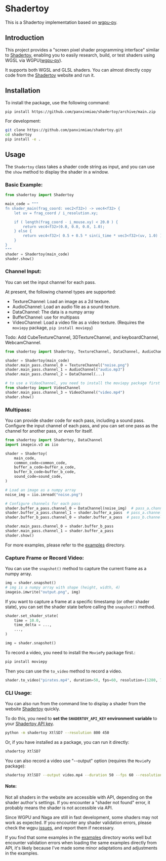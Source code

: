 # Shadertoy
This is a Shadertoy implementation based on [wgpu-py](https://github.com/pygfx/wgpu-py).

## Introduction
This project provides a "screen pixel shader programming interface" similar to [Shadertoy](https://www.shadertoy.com/), enabling you to easily research, build, or test shaders using WGSL via WGPU([wgpu-py](https://github.com/pygfx/wgpu-py)).

It supports both WGSL and GLSL shaders. You can almost directly copy code from the [Shadertoy](https://www.shadertoy.com/) website and run it.

## Installation
To install the package, use the following command:
```bash
pip install https://github.com/panxinmiao/shadertoy/archive/main.zip
```

For development:
```bash
git clone https://github.com/panxinmiao/shadertoy.git
cd shadertoy
pip install -e .
```

## Usage
The `Shadertoy` class takes a shader code string as input, and you can use the `show` method to display the shader in a window.

### Basic Example:
```python
from shadertoy import Shadertoy

main_code = """
fn shader_main(frag_coord: vec2<f32>) -> vec4<f32> {
    let uv = frag_coord / i_resolution.xy;

    if ( length(frag_coord - i_mouse.xy) < 20.0 ) {
        return vec4<f32>(0.0, 0.0, 0.0, 1.0);
    } else {
        return vec4<f32>( 0.5 + 0.5 * sin(i_time * vec3<f32>(uv, 1.0) ), 1.0);
    }
}
"""
shader = Shadertoy(main_code)
shader.show()
```

### Channel Input:
You can set the input channel for each pass. 

At present, the following channel types are supported:
- TextureChannel: Load an image as a 2d texture.
- AudioChannel: Load an audio file as a sound texture.
- DataChannel: The data is a numpy array
- BufferChannel: use for multipass
- VideoChannel: Load a video file as a video texture. (Requires the `moviepy` package, `pip install moviepy`)

Todo: Add CubeTextureChannel, 3DTextureChannel, and keyboardChannel, WebcamChannel.

```python
from shadertoy import Shadertoy, TextureChannel, DataChannel, AudioChannel

shader = Shadertoy(main_code)
shader.main_pass.channel_0 = TextureChannel("noise.png")
shader.main_pass.channel_1 = AudioChannel("audio.mp3")
shader.main_pass.channel_2 = DataChannel(...)

# to use a VideoChannel, you need to install the moviepy package first
from shadertoy import VideoChannel
shader.main_pass.channel_3 = VideoChannel("video.mp4")
shader.show()
```

### Multipass:
You can provide shader code for each pass, including a sound pass. Configure the input channel of each pass, and you can set one pass as the channel for another pass, or even for itself.

```python
from shadertoy import Shadertoy, DataChannel
import imageio.v3 as iio

shader = Shadertoy(
    main_code,
    common_code=common_code,
    buffer_a_code=buffer_a_code,
    buffer_b_code=buffer_b_code,
    sound_code=sound_code,
)

# Load an image as a numpy array
noise_img = iio.imread("noise.png")

# Configure channels for each pass
shader.buffer_a_pass.channel_0 = DataChannel(noise_img)  # pass_a.channel_0 is a texture
shader.buffer_a_pass.channel_1 = shader.buffer_a_pass  # pass_a.channel_1 is itself
shader.buffer_b_pass.channel_0 = shader.buffer_a_pass  # pass_b.channel_0 is another pass

shader.main_pass.channel_0 = shader.buffer_b_pass
shader.main_pass.channel_1 = shader.buffer_a_pass
shader.show()
```

For more examples, please refer to the [examples](https://github.com/panxinmiao/shadertoy/tree/main/examples) directory.

### Capture Frame or Record Video:
You can use the `snapshot()` method to capture the current frame as a numpy array.

```python
img = shader.snapshot() 
# img is a numpy array with shape (height, width, 4)
imageio.imwrite("output.png", img)
```

If you want to capture a frame at a specific timestamp (or other shader state), you can set the shader state before calling the `snapshot()` method.

```python
shader.set_shader_state(
    time = 10.0,
    time_delta = ...,
    ...,
)

img = shader.snapshot()
```

To record a video, you need to install the `MoviePy` package first.:
```bash
pip install moviepy
```

Then you can use the `to_video` method to record a video.

```python
shader.to_video("pirates.mp4", duration=50, fps=60, resolution=(1280, 720))
```


### CLI Usage:
You can also run from the command line to display a shader from the website [Shadertoy](https://www.shadertoy.com/) quickly.

To do this, you need to **set the `SHADERTOY_API_KEY` environment variable** to your [Shadertoy API key](https://www.shadertoy.com/howto#q2).
```bash
python -m shadertoy XtlSD7 --resolution 800 450
```
Or, if you have installed as a package, you can run it directly:
```bash
shadertoy XtlSD7
```

You can also record a video use "--output" option (requires the `MoviePy` package):
```bash
shadertoy XtlSD7 --output video.mp4 --duration 50 --fps 60 --resolution 1280 720
```

#### Note:

Not all shaders in the website are accessible with API, depending on the shader author's settings. If you encounter a "shader not found" error, it probably means the shader is not accessible via API. 

Since WGPU and Naga are still in fast development, some shaders may not work as expected. If you encounter any shader validation errors, please check the wgpu [issues](https://github.com/gfx-rs/wgpu/issues), and report them if necessary.

If you find that some examples in the [examples](https://github.com/panxinmiao/shadertoy/tree/main/examples) directory works well but encounter validation errors when loading the same examples directly from API, it's likely because I've made some minor adaptations and adjustments in the examples.